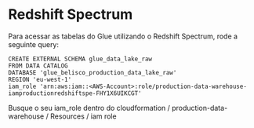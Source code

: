 # Redshift Spectrum

Para acessar as tabelas do Glue utilizando o Redshift Spectrum, rode a seguinte query:

```
CREATE EXTERNAL SCHEMA glue_data_lake_raw
FROM DATA CATALOG
DATABASE 'glue_belisco_production_data_lake_raw'
REGION 'eu-west-1'
iam_role 'arn:aws:iam::<AWS-Account>:role/production-data-warehouse-iamproductionredshiftspe-FHY1X6UIKCGT'
```

Busque o seu iam_role dentro do cloudformation / production-data-warehouse / Resources / iam role